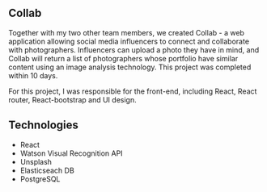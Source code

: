 ## Collab

Together with my two other team members, we created Collab - a web application allowing social media influencers to connect and collaborate with photographers. Influencers can upload a photo they have in mind, and Collab will return a list of photographers whose portfolio have similar content using an image analysis technology. This project was completed within 10 days.

For this project, I was responsible for the front-end, including React, React router, React-bootstrap and UI design.

## Technologies 
- React
- Watson Visual Recognition API
- Unsplash
- Elasticseach DB
- PostgreSQL
